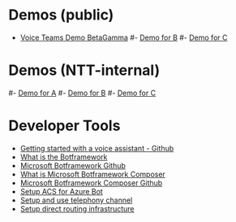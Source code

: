 # Demos (public)
- [Voice Teams Demo BetaGamma](https://assistantbuilders.github.io/awesome-conversational-ai/BetaGamma/)
#- [Demo for B](https://hello.global.ntt)
#- [Demo for C](https://hello.global.ntt)

# Demos (NTT-internal)
#- [Demo for A](https://hello.global.ntt)
#- [Demo for B](https://hello.global.ntt)
#- [Demo for C](https://hello.global.ntt)

# Developer Tools
- [Getting started with a voice assistant - Github](https://github.com/assistantbuilders/ABVoiceAssistant)
- [What is the Botframework](https://docs.microsoft.com/en-gb/azure/bot-service/bot-service-overview?view=azure-bot-service-4.0)
- [Microsoft Botframework Github](https://github.com/Microsoft/botframework-sdk)
- [What is Microsoft Botframework Composer](https://docs.microsoft.com/en-us/composer/introduction?tabs=v2x)
- [Microsoft Botframework Composer Github](https://github.com/microsoft/BotFramework-Composer)
- [Setup ACS for Azure Bot](https://docs.microsoft.com/en-us/azure/communication-services/quickstarts/telephony-sms/get-phone-number?pivots=platform-azp)
- [Setup and use telephony channel](https://github.com/microsoft/botframework-telephony/blob/main/README.md)
- [Setup direct routing infrastructure](https://docs.microsoft.com/en-us/azure/communication-services/concepts/telephony-sms/direct-routing-infrastructure)
